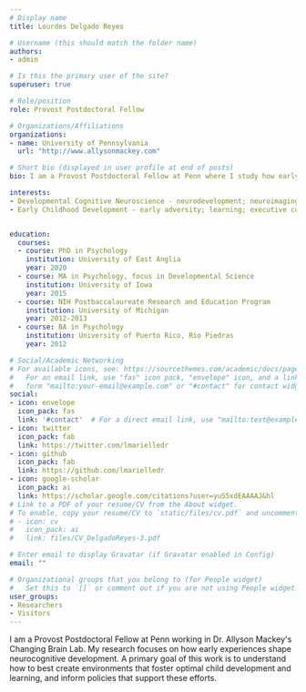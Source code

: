```yaml
---
# Display name
title: Lourdes Delgado Reyes

# Username (this should match the folder name)
authors:
- admin

# Is this the primary user of the site?
superuser: true

# Role/position
role: Provost Postdoctoral Fellow

# Organizations/Affiliations
organizations:
- name: University of Pennsylvania
  url: "http://www.allysonmackey.com"

# Short bio (displayed in user profile at end of posts)
bio: I am a Provost Postdoctoral Fellow at Penn where I study how early experiences shape neurocognitive development. 

interests:
- Developmental Cognitive Neuroscience - neurodevelopment; neuroimaging (MRI, DWI)
- Early Childhood Development - early adversity; learning; executive control


education:
  courses:
  - course: PhD in Psychology
    institution: University of East Anglia
    year: 2020
  - course: MA in Psychology, focus in Developmental Science
    institution: University of Iowa
    year: 2015
  - course: NIH Postbaccalaureate Research and Education Program
    institution: University of Michigan
    year: 2012-2013
  - course: BA in Psychology
    institution: University of Puerto Rico, Rio Piedras
    year: 2012

# Social/Academic Networking
# For available icons, see: https://sourcethemes.com/academic/docs/page-builder/#icons
#   For an email link, use "fas" icon pack, "envelope" icon, and a link in the
#   form "mailto:your-email@example.com" or "#contact" for contact widget.
social:
- icon: envelope
  icon_pack: fas
  link: '#contact'  # For a direct email link, use "mailto:test@example.org".
- icon: twitter
  icon_pack: fab
  link: https://twitter.com/lmarielledr
- icon: github
  icon_pack: fab
  link: https://github.com/lmarielledr
- icon: google-scholar
  icon_pack: ai
  link: https://scholar.google.com/citations?user=yuS5xdEAAAAJ&hl
# Link to a PDF of your resume/CV from the About widget.
# To enable, copy your resume/CV to `static/files/cv.pdf` and uncomment the lines below.
# - icon: cv
#   icon_pack: ai
#   link: files/CV_DelgadoReyes-3.pdf

# Enter email to display Gravatar (if Gravatar enabled in Config)
email: ""

# Organizational groups that you belong to (for People widget)
#   Set this to `[]` or comment out if you are not using People widget.
user_groups:
- Researchers
- Visitors
---
```


I am a Provost Postdoctoral Fellow at Penn working in Dr. Allyson Mackey's Changing Brain Lab. My research focuses on how early experiences shape neurocognitive development. A primary goal of this work is to understand how to best create environments that foster optimal child development and learning, and inform policies that support these efforts.
